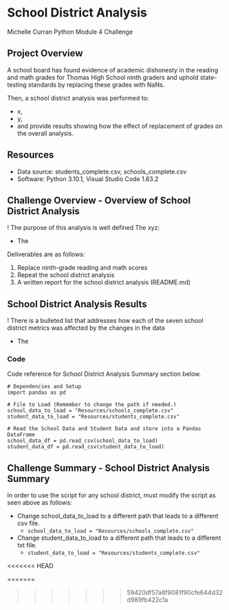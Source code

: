 # School District Analysis
Michelle Curran
Python Module 4 Challenge

## Project Overview
A school board has found evidence of academic dishonesty in the reading and math grades for Thomas High School ninth graders and uphold state-testing standards by replacing these grades with NaNs.

Then, a school district analysis was performed to:
- x,
- y, 
- and provide results showing how the effect of replacement of grades on the overall analysis.

## Resources
- Data source: students_complete.csv, schools_complete.csv
- Software: Python 3.10.1, Visual Studio Code 1.63.2

## Challenge Overview - Overview of School District Analysis
! The purpose of this analysis is well defined 
The xyz:
  * The

Deliverables are as follows:
1. Replace ninth-grade reading and math scores
2. Repeat the school district analysis
3. A written report for the school district analysis (README.md)

## School District Analysis Results
! There is a bulleted list that addresses how each of the seven school district metrics was affected by the changes in the data 

- The 

### Code
Code reference for School District Analysis Summary section below.
```
# Dependencies and Setup
import pandas as pd

# File to Load (Remember to change the path if needed.)
school_data_to_load = "Resources/schools_complete.csv"
student_data_to_load = "Resources/students_complete.csv"

# Read the School Data and Student Data and store into a Pandas DataFrame
school_data_df = pd.read_csv(school_data_to_load)
student_data_df = pd.read_csv(student_data_to_load)

```

## Challenge Summary - School District Analysis Summary
In order to use the script for any school district, must modify the script as seen above as follows:
- Change school_data_to_load to a different path that leads to a different csv file. 
    - ```school_data_to_load = "Resources/schools_complete.csv"```
- Change student_data_to_load  to a different path that leads to a different txt file. 
    - ```student_data_to_load = "Resources/students_complete.csv"```
    


<<<<<<< HEAD

=======
>>>>>>> 59420df57a8f9081f90cfe644d32d989fb422c1a
